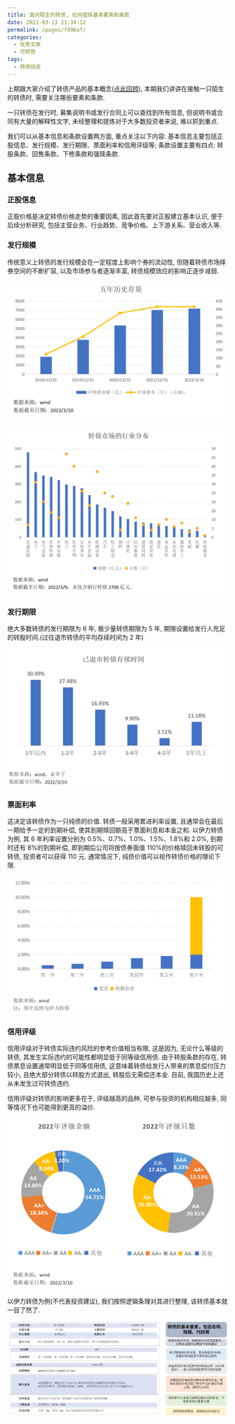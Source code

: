 ```yaml
---
title: 面对陌生的转债, 如何提炼基本要素和条款
date: 2022-03-13 21:34:12
permalink: /pages/fd96af/
categories:
  - 优秀文章
  - 可转债
tags:
  - 转债投资
---
```


上期跟大家介绍了转债产品的基本概念([点此回顾](/pages/9f8296/)), 本期我们讲讲在接触一只陌生的转债时, 需要关注哪些要素和条款.

一只转债在发行时, 募集说明书或发行合同上可以查找到所有信息, 但说明书或合同有大量的解释性文字, 未经整理和提炼对于大多数投资者来说, 难以抓到重点.

我们可以从基本信息和条款设置两方面, 重点关注以下内容: 基本信息主要包括正股信息、发行规模、发行期限、票面利率和信用评级等; 条款设置主要有四点: 转股条款、回售条款、下修条款和强赎条款.

## 基本信息

### 正股信息

正股价格是决定转债价格走势的重要因素, 因此首先要对正股建立基本认识, 便于后续分析研究, 包括主营业务、行业趋势、竞争价格、上下游关系、营业收入等.

### 发行规模

传统意义上转债的发行规模会在一定程度上影响个券的流动性, 但随着转债市场择券空间的不断扩容, 以及市场参与者逐渐丰富, 转债规模效应的影响正逐步减弱.

![](../../.vuepress/public/img/article/295.png)

![](../../.vuepress/public/img/article/296.png)

### 发行期限

绝大多数转债的发行期限为 6 年, 极少量转债期限为 5 年, 期限设置给发行人充足的转股时间.(过往退市转债的平均存续时间为 2 年)

![](../../.vuepress/public/img/article/297.png)

### 票面利率

这决定该转债作为一只纯债的价值. 转债一般采用累进利率设置, 且通常会在最后一期给予一定的到期补偿, 使其到期赎回额高于票面利息和本金之和. 以伊力转债为例, 其 6 年利率设置分别为 0.5%、0.7%、1.0%、1.5%、1.8%和 2.0%, 到期时还有 8%的到期补偿, 即到期后公司将按债券面值 110%的价格赎回未转股的可转债, 投资者可以获得 110 元. 通常情况下, 纯债价值可以视作转债价格的理论下限.

![](../../.vuepress/public/img/article/298.png)

### 信用评级

信用评级对于转债实际违约风险的参考价值相当有限, 这是因为, 无论什么等级的转债, 其发生实际违约的可能性都明显低于同等级信用债. 由于转股条款的存在, 转债票息设置通常明显低于同等信用债, 这意味着转债给发行人带来的票息偿付压力较小, 且绝大部分转债以转股方式退出, 转股后无需偿还本金. 目前, 我国历史上还从未发生过可转债违约.

信用评级对转债的影响更多在于, 评级越高的品种, 可参与投资的机构相应越多, 同等情况下也可能得到更高的溢价.

![](../../.vuepress/public/img/article/299.png)

以伊力转债为例(不代表投资建议), 我们按照逻辑条理对其进行整理, 该转债基本就一目了然了.

![](../../.vuepress/public/img/article/300.png)
